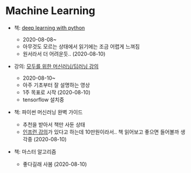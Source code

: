 # Machine Learning

- 책: [deep learning with python](../books/deep-learning-with-python.md)
  - 2020-08-08~
  - 아무것도 모르는 상태에서 읽기에는 조금 어렵게 느껴짐
  - 원서라서 더 어려운듯.. (2020-08-10)

- 강의: [모두를 위한 머신러닝/딥러닝 강의](https://hunkim.github.io/ml/)
  - 2020-08-10~
  - 아주 기초부터 잘 설명하는 영상
  - 1주 목표로 시작 (2020-08-10)
  - tensorflow 설치중

- 책: 파이썬 머신러닝 완벽 가이드
  - 추천을 받아서 책만 사둔 상태
  - [인프런 강의](https://www.inflearn.com/course/%ED%8C%8C%EC%9D%B4%EC%8D%AC-%EB%A8%B8%EC%8B%A0%EB%9F%AC%EB%8B%9D-%EC%99%84%EB%B2%BD%EA%B0%80%EC%9D%B4%EB%93%9C#)가 있다고 하는데 10만원이라서.. 책 읽어보고 좋으면 들어볼까 생각중 (2020-08-10)

- 책: 마스터 알고리즘
  - 좋다길래 사봄 (2020-08-10)



